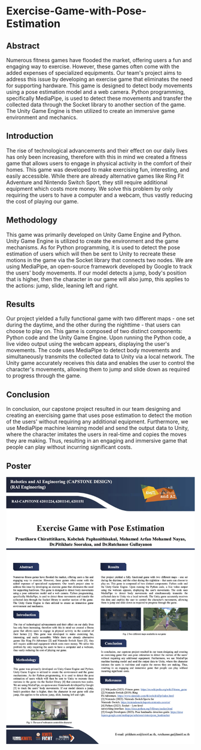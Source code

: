 # Exercise-Game-with-Pose-Estimation


## Abstract

Numerous fitness games have flooded the market, offering users a fun and engaging way to exercise. However, these games often come with the added expenses of specialized equipments. Our team's project aims to address this issue by developing an exercise game that eliminates the need for supporting hardware. This game is designed to detect body movements using a pose estimation model and a web camera. Python programming, specifically MediaPipe, is used to detect these movements and transfer the collected data through the Socket library to another section of the game.
The Unity Game Engine is then utilized to create an immersive game environment and mechanics.

## Introduction

The rise of technological advancements and their effect on our daily lives has only been increasing, therefore with this in mind we created a fitness game that allows users to engage in physical activity in the comfort of their homes. This game was developed to make exercising fun, interesting, and easily accessible. While there are already alternative games like Ring Fit Adventure and Nintendo Switch Sport, they still require additional equipment which costs more money. We solve this problem by only requiring the users to have a computer and a webcam, thus vastly reducing the cost of playing our game.

## Methodology

This game was primarily developed on Unity Game Engine and Python.
Unity Game Engine is utilized to create the environment and the game mechanisms. As for Python programming, it is used to detect the pose estimation of users which will then be sent to Unity to recreate these motions in the game via the Socket library that connects two nodes.
We are using MediaPipe, an open-source framework developed by Google to track the users' body movements. If our model detects a jump, body's position that is higher, then the character in our game will also jump, this applies to the actions: jump, slide, leaning left and right.

## Results

Our project yielded a fully functional game with two different maps - one set during the daytime, and the other during the nighttime - that users can choose to play on. This game is composed of two distinct components: Python code and the Unity Game Engine. Upon running the Python code, a live video output using the webcam appears, displaying the user's movements. The code uses MediaPipe to detect body movements and simultaneously transmits the collected data to Unity via a local network. The Unity game accurately receives this data and enables the user to control the character's movements, allowing them to jump and slide down as required to progress through the game.

## Conclusion

In conclusion, our capstone project resulted in our team designing and creating an exercising game that uses pose estimation to detect the motion of the users' without requiring any additional equipment. Furthermore, we use MediaPipe machine learning model and send the output data to Unity, where the character imitates the users in real-time and copies the moves they are making. Thus, resulting in an engaging and immersive game that people can play without incurring significant costs.


## Poster 
![Image Description](EX-RAI-Exercise_game.jpg)
